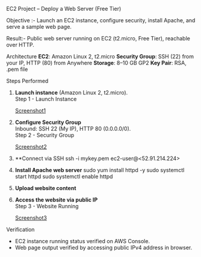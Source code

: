  EC2 Project – Deploy a Web Server (Free Tier)

 Objective :- Launch an EC2 instance, configure security, install Apache, and serve a sample web page.

Result:- Public web server running on EC2 (t2.micro, Free Tier), reachable over HTTP.

 Architecture
**EC2**: Amazon Linux 2, t2.micro
 **Security Group**: SSH (22) from your IP, HTTP (80) from Anywhere
 **Storage**: 8–10 GB GP2
 **Key Pair**: RSA, .pem file

 Steps Performed

1. **Launch instance** (Amazon Linux 2, t2.micro).  
   Step 1 - Launch Instance

   [Screenshot1](https://github.com/Varunkumarmaroju/Aws-Projects/raw/main/EC2%2FProjects%2FP1%2FImages%2Fss2.png)

2. **Configure Security Group**  
   Inbound: SSH 22 (My IP), HTTP 80 (0.0.0.0/0).  
   Step 2 - Security Group

    [Screenshot2](https://github.com/Varunkumarmaroju/Aws-Projects/raw/main/EC2%2FProjects%2FP1%2Fimages%2Fss3.png)

4. **Connect via SSH
    ssh -i mykey.pem ec2-user@<52.91.214.224>

5. **Install Apache web server**
   sudo yum install httpd -y
   sudo systemctl start httpd
   sudo systemctl enable httpd


6. **Upload website content**

7. **Access the website via public IP**  
Step 3 - Website Running

     [Screenshot3](https://github.com/Varunkumarmaroju/Aws-Projects/raw/main/EC2%2FProjects%2FP1%2Fimages%2Fss1.png)


  Verification  
- EC2 instance running status verified on AWS Console.
- Web page output verified by accessing public IPv4 address in browser.




